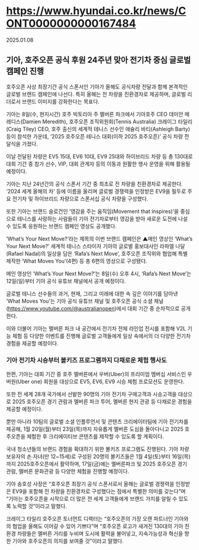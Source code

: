 # https://www.hyundai.co.kr/news/CONT0000000000167484

2025.01.08

## 기아, 호주오픈 공식 후원 24주년 맞아 전기차 중심 글로벌 캠페인 진행


호주오픈 사상 최장기간 공식 스폰서인 기아가 올해도 공식차량 전달과 함께 본격적인 글로벌 브랜드 캠페인에 나선다. 특히 올해는 전 차량을 친환경차로 제공하며, 글로벌 리더로서 브랜드 이미지를 강화한다는 목표다.

기아는 8일(수, 현지시간) 호주 빅토리아 주 멜버른 파크에서 기아호주 CEO 데미안 메레디스(Damien Meredith), 호주오픈 조직위원회(Tennis Australia) 크레이그 타일리(Craig Tiley) CEO, 호주 출신의 세계적 테니스 선수인 애슐리 바티(Ashleigh Barty) 등이 참석한 가운데, ‘2025 호주오픈 테니스 대회(이하 2025 호주오픈)’ 공식 차량 전달식을 가졌다.

이날 전달된 차량은 EV5 15대, EV6 10대, EV9 25대와 하이브리드 차량 등 총 130대로 대회 기간 중 참가 선수, VIP, 대회 관계자 등의 이동과 원활한 행사 운영을 위해 활용될 예정이다.

기아는 지난 24년간의 공식 스폰서 기간 중 최초로 전 차량을 친환경차로 제공한다. ‘2024 세계 올해의 차’ 등에 이름을 올리며 글로벌 경쟁력을 인정받은 EV9을 필두로 주요 전기차 및 하이브리드 차량으로 스폰서십 공식 차량을 구성했다.

또한 기아는 브랜드 슬로건인 ‘영감을 주는 움직임(Movement that inspires)’을 중심으로 테니스를 사랑하는 사람들이 기아 전기차로부터 영감을 받아 새로운 도전에 나설 수 있도록 응원하는 브랜드 캠페인 영상도 공개했다.

‘What’s Your Next Move?’라는 제목의 이번 브랜드 캠페인은 ▲메인 영상인 ‘What’s Your Next Move?’ 세계적 테니스 스타이자 기아의 글로벌 홍보대사인 라파엘 나달(Rafael Nadal)의 일상을 담은 ‘Rafa’s Next Move’, 호주오픈 조직위와 협업해 특별 제작한 ‘What Moves You’(4편) 등 총 6편의 영상으로 구성됐다.

메인 영상인 ‘What’s Your Next Move?’는 8일(수) 오후 4시, ‘Rafa’s Next Move’는 12일(일)부터 기아 공식 유튜브 채널에서 공개 예정이다.

글로벌 테니스 선수들의 과거, 현재, 그리고 미래에 대한 속 깊은 이야기를 담아낸 ‘What Moves You’는 기아 공식 유튜브 채널 및 호주오픈 공식 소셜 채널(https://www.youtube.com/@australianopen)에서 대회 기간 중 순차적으로 공개한다.

이와 더불어 기아는 멜버른 파크 내 공간에서 전기차 전체 라인업 전시를 포함해 V2L 기능 체험 등 다양한 이벤트를 진행해 글로벌 고객들에게 일상 속에서의 더 다양한 전기차 경험을 제공할 예정이다.

### 기아 전기차 시승부터 볼키즈 프로그램까지 다채로운 체험 행사도

한편, 기아는 대회 기간 중 호주 멜버른에서 우버(Uber)의 프리미엄 멤버십 서비스인 우버원(Uber one) 회원을 대상으로 EV5, EV6, EV9 시승 체험 프로모션도 운영한다.

또한 전 세계 28개 국가에서 선발한 90명의 기아 전기차 구매고객과 시승고객을 대상으로 2025 호주오픈 경기 관람과 멜버른 파크 투어, 멜버른 현지 관광 등 다채로운 경험을 제공할 예정이다.

뿐만 아니라 10팀의 글로벌 소셜 인플루언서 및 콘텐츠 크리에이터팀에 기아 전기차를 제공해, 1월 20일(월)부터 23일(목)까지 자유롭게 멜버른 도심을 돌아다니고 2025 호주오픈을 체험한 후 크리에이티브 콘텐츠를 제작할 수 있도록 할 계획이다.

국내 청소년들의 브랜드 경험을 확대하기 위한 볼키즈 프로그램도 진행된다. 기아 차량 보유자의 손∙자녀(만 12~15세)로 구성된 20명의 볼키즈들은 1월 4일(토)부터 16일(목)까지 2025호주오픈에서 활약하며, 17일(금)에는 멜버른파크 및 2025 호주오픈 경기 관람, 멜버른 문화관광 등 다양한 체험을 진행할 예정이다.

기아 송호성 사장은 “호주오픈 최장기 공식 스폰서로서 올해는 글로벌 경쟁력을 인정받은 EV9을 포함해 전 차량을 친환경차로 구성했다는 점에서 특별한 의미를 갖는다”며 “기아는 호주오픈을 시작으로 더 많은 전 세계 고객들에게 브랜드 가치를 알릴 수 있도록 노력할 것”이라고 말했다.

크레이그 타일리 호주오픈 토너먼트 디렉터는 “호주오픈의 가장 오랜 파트너인 기아와의 협업을 올해도 이어갈 수 있어 기쁘다”며 “호주오픈 로고가 새겨진 130대의 기아 친환경 차량들은 멜버른 거리를 누비며 도시에 활력을 불어넣고, 지속가능성과 혁신을 향한 기아와 호주오픈의 의지를 보여줄 것”이라고 말했다.